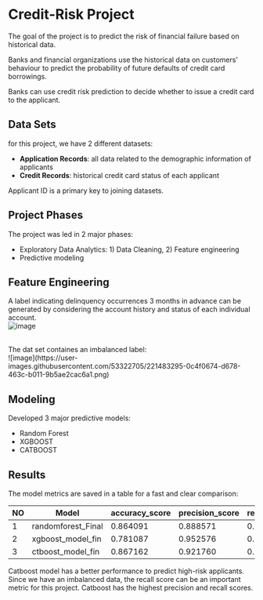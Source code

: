 # Credit-Risk Project

The goal of the project is to predict the risk of financial failure based on historical data. 

Banks and financial organizations use the historical data on customers' behaviour to predict the probability of future 
defaults of credit card borrowings. 

Banks can use credit risk prediction to decide whether to issue a credit card to the applicant.

## Data Sets
for this project, we have 2 different datasets:

* **Application Records**: all data related to the demographic information of applicants
* **Credit Records**: historical credit card status of each applicant

Applicant ID is a primary key to joining datasets.

## Project Phases
The project was led in 2 major phases:
* Exploratory Data Analytics: 1) Data Cleaning, 2) Feature engineering
* Predictive modeling

## Feature Engineering
A label indicating delinquency occurrences 3 months in advance can be generated by considering the account history and status of each individual account.
<br />
![image](https://user-images.githubusercontent.com/53322705/221474113-c96cfb7f-5465-4b4e-aa60-577a1cd5c5e3.png)

<br />
The dat set containes an imbalanced label:
<br />
![image](https://user-images.githubusercontent.com/53322705/221483295-0c4f0674-d678-463c-b011-9b5ae2cac6a1.png)

## Modeling
Developed 3 major predictive models:
* Random Forest
* XGBOOST
* CATBOOST

## Results	
The model metrics are saved in a table for a fast and clear comparison:

|NO|Model             | accuracy_score | precision_score | recall_score   | roc_auc_score| f1_score|
|- | -----------------| -------------- | --------------  | -------------- | -------------| --------|
|1 |randomforest_Final|   0.864091     |     0.888571    |   0.678404     |   0.817851   |0.769394 |
|2 |xgboost_model_fin |   0.781087     |     0.952576    |   0.363041     |   0.676985   |0.525722 |
|3 |ctboost_model_fin |   0.867162     |     0.921760    |   0.658228     |   0.815100   |0.768016 |

Catboost model has a better performance to predict high-risk applicants. Since we have an imbalanced data,
 the recall score can be an important metric for this project. Catboost has the highest precision and recall scores.
